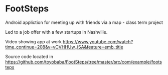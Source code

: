 # FootSteps
Android appliction for meeting up with friends via a map - class term project

Led to a job offer with a few startups in Nashville.

Video showing app at work
  https://www.youtube.com/watch?time_continue=208&v=vCVHHUw_iSA&feature=emb_title
  
 Source code located in https://github.com/toyobaba/FootSteps/tree/master/src/com/example/footsteps
 
